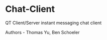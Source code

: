 Chat-Client
===========

QT Client/Server instant messaging chat client

Authors - Thomas Yu, Ben Schoeler